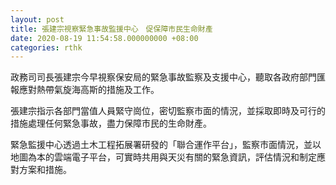 ```yaml
---
layout: post
title: 張建宗視察緊急事故監援中心　促保障市民生命財產
date: 2020-08-19 11:54:58.000000000 +08:00
categories: rthk
---
```


政務司司長張建宗今早視察保安局的緊急事故監察及支援中心，聽取各政府部門匯報應對熱帶氣旋海高斯的措施及工作。

張建宗指示各部門當值人員緊守崗位，密切監察市面的情況，並採取即時及可行的措施處理任何緊急事故，盡力保障市民的生命財產。

緊急監援中心透過土木工程拓展署研發的「聯合運作平台」，監察市面情況，並以地圖為本的雲端電子平台，可實時共用與天災有關的緊急資訊，評估情況和制定應對方案和措施。

